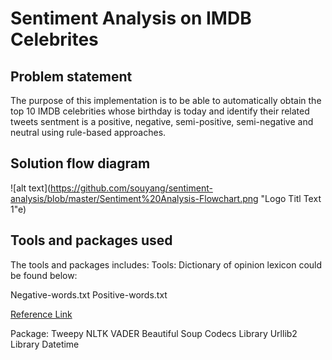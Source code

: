 # Sentiment Analysis on IMDB Celebrites
## Problem statement

The purpose of this implementation is to be able to automatically obtain the top 10 IMDB celebrities whose birthday is today and identify their related tweets sentment is a positive, negative, semi-positive, semi-negative and neutral using rule-based approaches.

## Solution flow diagram

![alt text](https://github.com/souyang/sentiment-analysis/blob/master/Sentiment%20Analysis-Flowchart.png "Logo Titl Text 1"e)

## Tools and packages used

The tools and packages includes: 
Tools:
Dictionary of opinion lexicon could be found below:

Negative-words.txt
Positive-words.txt

[Reference Link](http://www.cs.uic.edu/~liub/FBS/sentiment-analysis.html)

Package: 
Tweepy
NLTK VADER
Beautiful Soup
Codecs Library
Urllib2 Library
Datetime 

